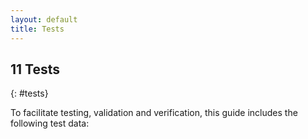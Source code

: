 ```yaml
---
layout: default
title: Tests
---
```


## 11 Tests
{: #tests}

To facilitate testing, validation and verification, this guide includes the following test data:

